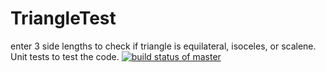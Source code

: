 # TriangleTest
enter 3 side lengths to check if triangle is equilateral, isoceles, or scalene.
Unit tests to test the code. 
[![build status of master](https://travis-ci.com/Mandalorean/TriangleTest.svg?branch=main)](https://travis-ci.com/Mandalorean/TriangleTest)
